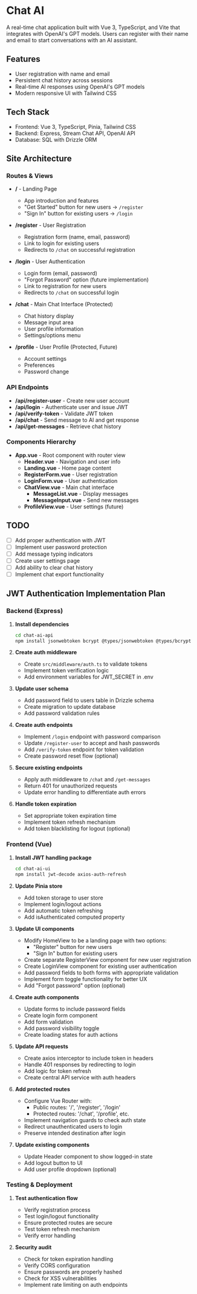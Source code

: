 # Chat AI

A real-time chat application built with Vue 3, TypeScript, and Vite that integrates with OpenAI's GPT models. Users can register with their name and email to start conversations with an AI assistant.

## Features

- User registration with name and email
- Persistent chat history across sessions
- Real-time AI responses using OpenAI's GPT models
- Modern responsive UI with Tailwind CSS

## Tech Stack

- Frontend: Vue 3, TypeScript, Pinia, Tailwind CSS
- Backend: Express, Stream Chat API, OpenAI API
- Database: SQL with Drizzle ORM

## Site Architecture

### Routes & Views

- **/** - Landing Page
  - App introduction and features
  - "Get Started" button for new users → `/register`
  - "Sign In" button for existing users → `/login`
- **/register** - User Registration

  - Registration form (name, email, password)
  - Link to login for existing users
  - Redirects to `/chat` on successful registration

- **/login** - User Authentication

  - Login form (email, password)
  - "Forgot Password" option (future implementation)
  - Link to registration for new users
  - Redirects to `/chat` on successful login

- **/chat** - Main Chat Interface (Protected)

  - Chat history display
  - Message input area
  - User profile information
  - Settings/options menu

- **/profile** - User Profile (Protected, Future)
  - Account settings
  - Preferences
  - Password change

### API Endpoints

- **/api/register-user** - Create new user account
- **/api/login** - Authenticate user and issue JWT
- **/api/verify-token** - Validate JWT token
- **/api/chat** - Send message to AI and get response
- **/api/get-messages** - Retrieve chat history

### Components Hierarchy

- **App.vue** - Root component with router view
  - **Header.vue** - Navigation and user info
  - **Landing.vue** - Home page content
  - **RegisterForm.vue** - User registration
  - **LoginForm.vue** - User authentication
  - **ChatView.vue** - Main chat interface
    - **MessageList.vue** - Display messages
    - **MessageInput.vue** - Send new messages
  - **ProfileView.vue** - User settings (future)

## TODO

- [ ] Add proper authentication with JWT
- [ ] Implement user password protection
- [ ] Add message typing indicators
- [ ] Create user settings page
- [ ] Add ability to clear chat history
- [ ] Implement chat export functionality

## JWT Authentication Implementation Plan

### Backend (Express)

1. **Install dependencies**

   ```bash
   cd chat-ai-api
   npm install jsonwebtoken bcrypt @types/jsonwebtoken @types/bcrypt
   ```

2. **Create auth middleware**

   - Create `src/middleware/auth.ts` to validate tokens
   - Implement token verification logic
   - Add environment variables for JWT_SECRET in .env

3. **Update user schema**

   - Add password field to users table in Drizzle schema
   - Create migration to update database
   - Add password validation rules

4. **Create auth endpoints**

   - Implement `/login` endpoint with password comparison
   - Update `/register-user` to accept and hash passwords
   - Add `/verify-token` endpoint for token validation
   - Create password reset flow (optional)

5. **Secure existing endpoints**

   - Apply auth middleware to `/chat` and `/get-messages`
   - Return 401 for unauthorized requests
   - Update error handling to differentiate auth errors

6. **Handle token expiration**
   - Set appropriate token expiration time
   - Implement token refresh mechanism
   - Add token blacklisting for logout (optional)

### Frontend (Vue)

1. **Install JWT handling package**

   ```bash
   cd chat-ai-ui
   npm install jwt-decode axios-auth-refresh
   ```

2. **Update Pinia store**

   - Add token storage to user store
   - Implement login/logout actions
   - Add automatic token refreshing
   - Add isAuthenticated computed property

3. **Update UI components**

   - Modify HomeView to be a landing page with two options:
     - "Register" button for new users
     - "Sign In" button for existing users
   - Create separate RegisterView component for new user registration
   - Create LoginView component for existing user authentication
   - Add password fields to both forms with appropriate validation
   - Implement form toggle functionality for better UX
   - Add "Forgot password" option (optional)

4. **Create auth components**

   - Update forms to include password fields
   - Create login form component
   - Add form validation
   - Add password visibility toggle
   - Create loading states for auth actions

5. **Update API requests**

   - Create axios interceptor to include token in headers
   - Handle 401 responses by redirecting to login
   - Add logic for token refresh
   - Create central API service with auth headers

6. **Add protected routes**

   - Configure Vue Router with:
     - Public routes: '/', '/register', '/login'
     - Protected routes: '/chat', '/profile', etc.
   - Implement navigation guards to check auth state
   - Redirect unauthenticated users to login
   - Preserve intended destination after login

7. **Update existing components**
   - Update Header component to show logged-in state
   - Add logout button to UI
   - Add user profile dropdown (optional)

### Testing & Deployment

1. **Test authentication flow**

   - Verify registration process
   - Test login/logout functionality
   - Ensure protected routes are secure
   - Test token refresh mechanism
   - Verify error handling

2. **Security audit**
   - Check for token expiration handling
   - Verify CORS configuration
   - Ensure passwords are properly hashed
   - Check for XSS vulnerabilities
   - Implement rate limiting on auth endpoints
